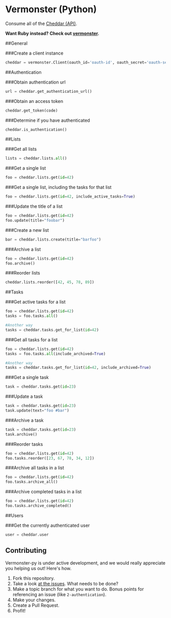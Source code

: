 # Vermonster (Python)

Consume all of the [Cheddar (API)](https://cheddarapp.com/developer).

**Want Ruby instead? Check out [vermonster](https://github.com/eturk/vermonster).**

##General

###Create a client instance

``` python
cheddar = vermonster.Client(oauth_id='oauth-id', oauth_secret='oauth-secret')
```

##Authentication

###Obtain authentication url

``` python
url = cheddar.get_authentication_url()
```

###Obtain an access token

``` python
cheddar.get_token(code)
```

###Determine if you have authenticated

``` python
cheddar.is_authentication()
```

##Lists

###Get all lists

``` python
lists = cheddar.lists.all()
```

###Get a single list

``` python
foo = cheddar.lists.get(id=42)
```

###Get a single list, including the tasks for that list

``` python
foo = cheddar.lists.get(id=42, include_active_tasks=True)
```

###Update the title of a list

``` python
foo = cheddar.lists.get(id=42)
foo.update(title="foobar")
```

###Create a new list
``` python
bar = cheddar.lists.create(title="barfoo")
```

###Archive a list

``` python
foo = cheddar.lists.get(id=42)
foo.archive()
```

###Reorder lists

``` python
cheddar.lists.reorder([42, 45, 78, 89])
```

##Tasks

###Get active tasks for a list
``` python
foo = cheddar.lists.get(id=42)
tasks = foo.tasks.all()

#Another way
tasks = cheddar.tasks.get_for_list(id=42)
```

###Get all tasks for a list

``` python
foo = cheddar.lists.get(id=42)
tasks = foo.tasks.all(include_archived=True)

#Another way
tasks = cheddar.tasks.get_for_list(id=42, include_archived=True)
```

###Get a single task

``` python
task = cheddar.tasks.get(id=23)
```

###Update a task

``` python
task = cheddar.tasks.get(id=23)
task.update(text="foo #bar")
```

###Archive a task

``` python
task = cheddar.tasks.get(id=23)
task.archive()
```

###Reorder tasks

``` python
foo = cheddar.lists.get(id=42)
foo.tasks.reorder([23, 67, 78, 34, 12])
```

###Archive all tasks in a list

``` python
foo = cheddar.lists.get(id=42)
foo.tasks.archive_all()
```

###Archive completed tasks in a list

``` python
foo = cheddar.lists.get(id=42)
foo.tasks.archive_completed()
```

##Users

###Get the currently authenticated user

``` python
user = cheddar.user
```

## Contributing

Vermonster-py is under active development, and we would really appreciate you helping us out! Here's how.

1. Fork this repository.
2. Take a look [at the issues](https://github.com/jpennell/vermonster-py/issues). What needs to be done?
3. Make a topic branch for what you want to do. Bonus points for referencing an issue (like `2-authentication`).
4. Make your changes.
5. Create a Pull Request.
6. Profit!